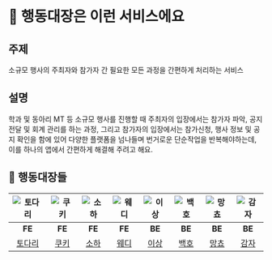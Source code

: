 # 💬 행동대장은 이런 서비스에요

## 주제

소규모 행사의 주최자와 참가자 간 필요한 모든 과정을 간편하게 처리하는 서비스

## 설명

학과 및 동아리 MT 등 소규모 행사를 진행할 때 주최자의 입장에서는 참가자 파악, 공지 전달 및 회계 관리를 하는 과정, 그리고 참가자의 입장에서는 참가신청, 행사 정보 및 공지 확인을 함에 있어 다양한 플랫폼을 넘나들며 번거로운 단순작업을 반복해야하는데, 이를 하나의 앱에서 간편하게 해결해 주려고 해요.

## 👶 행동대장들

| ![토다리](https://github.com/woowacourse-teams/2024-haeng-dong/assets/77609591/acc6b462-4675-4789-85a7-4c37851e8980) | ![쿠키](https://github.com/woowacourse-teams/2024-haeng-dong/assets/77609591/9977fcef-baaf-43fb-aaf7-8907d7ce4580) | ![소하](https://github.com/woowacourse-teams/2024-haeng-dong/assets/77609591/02ffca7f-ebc0-424e-b1fa-39616cea0e23) | ![웨디](https://github.com/woowacourse-teams/2024-haeng-dong/assets/77609591/4a927d14-6506-4b9b-9898-04c3160a2191) | ![이상](https://github.com/woowacourse-teams/2024-haeng-dong/assets/77609591/4745712b-4e32-4644-bf70-a2ba7df922ba) | ![백호](https://github.com/woowacourse-teams/2024-haeng-dong/assets/77609591/189b7d2e-ab17-4f87-8609-577b66a6fcc1) | ![망쵸](https://github.com/woowacourse-teams/2024-haeng-dong/assets/77609591/6b09eaed-c06d-44e7-b00a-5ac8ad7d826e) | ![감자](https://github.com/woowacourse-teams/2024-haeng-dong/assets/77609591/6cbbdf28-1b50-427d-9644-617137820782) |
| :------------------------------------------------------------------------------------------------------------------: | :----------------------------------------------------------------------------------------------------------------: | :----------------------------------------------------------------------------------------------------------------: | :----------------------------------------------------------------------------------------------------------------: | :----------------------------------------------------------------------------------------------------------------: | :----------------------------------------------------------------------------------------------------------------: | :----------------------------------------------------------------------------------------------------------------: | :----------------------------------------------------------------------------------------------------------------: |
|                                                        **FE**                                                        |                                                       **FE**                                                       |                                                       **FE**                                                       |                                                       **FE**                                                       |                                                       **BE**                                                       |                                                       **BE**                                                       |                                                       **BE**                                                       |                                                       **BE**                                                       |
|                                         [토다리](https://github.com/Todari)                                          |                                            [쿠키](./cookieMadeByMe.md)                                             |                                         [소하](https://github.com/soi-ha)                                          |                                          [웨디](https://github.com/pakxe)                                          |                                       [이상](https://github.com/kunsanglee)                                        |                                        [백호](https://github.com/Arachneee)                                        |                                         [망쵸](https://github.com/3Juhwan)                                         |                                          [감자](https://github.com/khabh)                                          |
